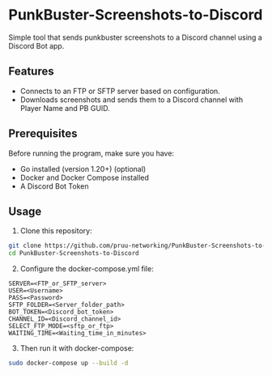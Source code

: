 # PunkBuster-Screenshots-to-Discord
Simple tool that sends punkbuster screenshots to a Discord channel using a Discord Bot app.

## Features

- Connects to an FTP or SFTP server based on configuration.
- Downloads screenshots and sends them to a Discord channel with Player Name and PB GUID.

## Prerequisites

Before running the program, make sure you have:

- Go installed (version 1.20+) (optional)
- Docker and Docker Compose installed
- A Discord Bot Token

## Usage

1. Clone this repository:

```bash
git clone https://github.com/pruu-networking/PunkBuster-Screenshots-to-Discord
cd PunkBuster-Screenshots-to-Discord
```

2. Configure the docker-compose.yml file:

```dotenv
SERVER=<FTP_or_SFTP_server>
USER=<Username>
PASS=<Password>
SFTP_FOLDER=<Server_folder_path>
BOT_TOKEN=<Discord_bot_token>
CHANNEL_ID=<Discord_channel_id>
SELECT_FTP_MODE=<sftp_or_ftp>
WAITING_TIME=<Waiting_time_in_minutes>
```

3. Then run it with docker-compose:

```bash
sudo docker-compose up --build -d
```
